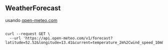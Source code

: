  

## WeatherForecast

usando [open-meteo.com](https://open-meteo.com/)

``` curl

curl --request GET \
  --url 'https://api.open-meteo.com/v1/forecast?latitude=52.52&longitude=13.41&current=temperature_2m%2Cwind_speed_10m&hourly=temperature_2m%2Crelative_humidity_2m%2Cwind_speed_10m'

```
